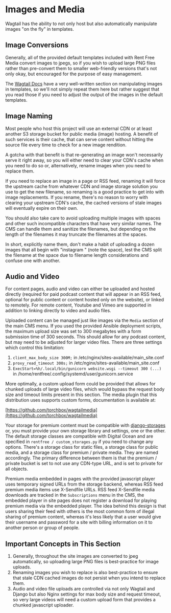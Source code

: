 # Images and Media

Wagtail has the ability to not only host but also automatically manipulate images "on the fly" in templates.  

## Image Conversions

Generally, all of the provided default templates included with Rent Free Media convert images to jpegs, so if you wish to upload large PNG files rather than pre-convert them to smaller web-friendly versions that's not only okay, but encouraged for the purpose of easy management.

The [Wagtail Docs](https://docs.wagtail.org/en/stable/topics/images.html) have a very well-written section on manipulating images in templates, so we'll not simply repeat them here but rather suggest that you read those if you need to adjust the output of the images in the default templates.

## Image Naming

Most people who host this project will use an external CDN or at least another S3 storage bucket for public media (image) hosting. A benefit of such services is their cache, that can serve content without hitting the source file every time to check for a new image rendition.

A gotcha with that benefit is that re-generating an image won't necessarily serve it right away, so you will either need to clear your CDN's cache when you need to do so or, alternatively, rename images when you need to replace them.

If you need to replace an image in a page or RSS feed, renaming it will force the upstream cache from whatever CDN and image storage solution you use to get the new filename, so renaming is a good practice to get into with image replacements.  If you rename, there's no reason to worry with clearing your upstream CDN's cache, the cached versions of stale images will eventually expire on their own.

You should also take care to avoid uploading multiple images with spaces and other such incompatible characters that have very similar names. The CMS can handle them and sanitize the filenames, but depending on the length of the filenames it may truncate the filenames at the spaces.

In short, explicitly name them, don't make a habit of uploading a dozen images that all begin with "instagram " (note the space), lest the CMS split the filename at the space due to filename length considerations and confuse one with another.

## Audio and Video

For content pages, audio and video can either be uploaded and hosted directly (required for paid podcast content that will appear in an RSS feed, optional for public content or content hosted only on the website), or linked to remotely. For remote content, Youtube and Vimeo are supported in addition to linking directly to video and audio files. 

Uploaded content can be managed just like images via the `Media` section of the main CMS menu.  If you used the provided Ansible deployment scripts, the maximum upload size was set to 300 megabytes with a form submission time of 300 seconds. This should allow for any podcast content, but may need to be adjusted for larger video files.  There are three settings which control this limitation:

1. `client_max_body_size 300M;` in /etc/nginx/sites-available/main_site.conf
2. `proxy_read_timeout 300s;` in /etc/nginx/sites-available/main_site.conf
3. `ExecStart=%h/.local/bin/gunicorn website.wsgi --timeout 300 (...)` in /home/rentfree/.config/systemd/user/gunicorn.service

More optimally, a custom upload form could be provided that allows for chunked uploads of large video files, which would bypass the request body size and timeout limits present in this section. The media plugin that this distribution uses supports custom forms, documentation is available at:

[https://github.com/torchbox/wagtailmedia](https://github.com/torchbox/wagtailmedia)

Your storage for premium content must be compatible with [django-storages](https://django-storages.readthedocs.io/en/latest/) or, you must provide your own storage library and settings, one or the other. The default storage classes are compatible with Digital Ocean and are specified in `rentfree / custom_storages.py` if you need to change any options. There's a storage class for static files, a storage class for public media, and a storage class for premium / private media. They are named accordingly. The primary difference between them is that the premium / private bucket is set to not use any CDN-type URL, and is set to private for all objects.

Premium media embedded in pages with the provided javascript player uses temporary signed URLs from the storage backend, whereas RSS feed premium media items use X-Sendfile URLs.  RSS feed X-Sendfile media downloads are tracked in the `Subscriptions` menu in the CMS, the embedded player in site pages does not register a download for playing premium media via the embedded player. The idea behind this design is that users sharing their feed with others is the most common form of illegal sharing of premium content, whereas it's less likely that a user would give their username and password for a site with billing information on it to another person or group of people.


## Important Concepts in This Section
1. Generally, throughout the site images are converted to jpeg automatically, so uploading large PNG files is best-practice for image uploads.
2. Renaming images you wish to replace is also best-practice to ensure that stale CDN cached images do not persist when you intend to replace them.
3. Audio and video file uploads are controlled via not only Wagtail and Django but also Nginx settings for max body size and request timeout, so very large videos will need a custom upload form that provides a chunked javascript uploader.

